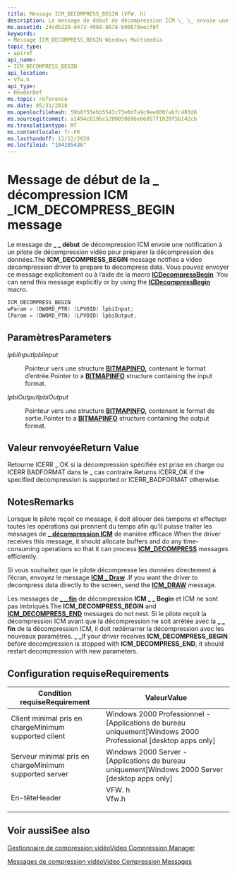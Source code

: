 ```yaml
---
title: Message ICM_DECOMPRESS_BEGIN (VFW. h)
description: Le message de début de décompression ICM \_ \_ envoie une notification à un pilote de décompression vidéo pour préparer la décompression des données. Vous pouvez envoyer ce message explicitement ou à l’aide de la macro ICDecompressBegin.
ms.assetid: 24cd5220-d473-4968-8678-b00670eecf8f
keywords:
- Message ICM_DECOMPRESS_BEGIN Windows Multimedia
topic_type:
- apiref
api_name:
- ICM_DECOMPRESS_BEGIN
api_location:
- Vfw.h
api_type:
- HeaderDef
ms.topic: reference
ms.date: 05/31/2018
ms.openlocfilehash: 59b8f55ebb5543c73e0d7a9c9ee800fabfc483d8
ms.sourcegitcommit: a1494c819bc5200050696e66057f1020f5b142cb
ms.translationtype: MT
ms.contentlocale: fr-FR
ms.lasthandoff: 12/12/2020
ms.locfileid: "104105436"
---
```

# <a name="icm_decompress_begin-message"></a><span data-ttu-id="4dda5-105">Message de début de la \_ décompression ICM \_</span><span class="sxs-lookup"><span data-stu-id="4dda5-105">ICM\_DECOMPRESS\_BEGIN message</span></span>

<span data-ttu-id="4dda5-106">Le message de **\_ \_ début** de décompression ICM envoie une notification à un pilote de décompression vidéo pour préparer la décompression des données.</span><span class="sxs-lookup"><span data-stu-id="4dda5-106">The **ICM\_DECOMPRESS\_BEGIN** message notifies a video decompression driver to prepare to decompress data.</span></span> <span data-ttu-id="4dda5-107">Vous pouvez envoyer ce message explicitement ou à l’aide de la macro [**ICDecompressBegin**](/windows/desktop/api/Vfw/nf-vfw-icdecompressbegin) .</span><span class="sxs-lookup"><span data-stu-id="4dda5-107">You can send this message explicitly or by using the [**ICDecompressBegin**](/windows/desktop/api/Vfw/nf-vfw-icdecompressbegin) macro.</span></span>


```C++
ICM_DECOMPRESS_BEGIN 
wParam = (DWORD_PTR) (LPVOID) lpbiInput; 
lParam = (DWORD_PTR) (LPVOID) lpbiOutput; 
```



## <a name="parameters"></a><span data-ttu-id="4dda5-108">Paramètres</span><span class="sxs-lookup"><span data-stu-id="4dda5-108">Parameters</span></span>

<dl> <dt>

<span data-ttu-id="4dda5-109"><span id="lpbiInput"></span><span id="lpbiinput"></span><span id="LPBIINPUT"></span>*lpbiInput*</span><span class="sxs-lookup"><span data-stu-id="4dda5-109"><span id="lpbiInput"></span><span id="lpbiinput"></span><span id="LPBIINPUT"></span>*lpbiInput*</span></span>
</dt> <dd>

<span data-ttu-id="4dda5-110">Pointeur vers une structure [**BITMAPINFO,**](/windows/win32/api/wingdi/ns-wingdi-bitmapinfo) contenant le format d’entrée.</span><span class="sxs-lookup"><span data-stu-id="4dda5-110">Pointer to a [**BITMAPINFO**](/windows/win32/api/wingdi/ns-wingdi-bitmapinfo) structure containing the input format.</span></span>

</dd> <dt>

<span data-ttu-id="4dda5-111"><span id="lpbiOutput"></span><span id="lpbioutput"></span><span id="LPBIOUTPUT"></span>*lpbiOutput*</span><span class="sxs-lookup"><span data-stu-id="4dda5-111"><span id="lpbiOutput"></span><span id="lpbioutput"></span><span id="LPBIOUTPUT"></span>*lpbiOutput*</span></span>
</dt> <dd>

<span data-ttu-id="4dda5-112">Pointeur vers une structure [**BITMAPINFO,**](/windows/win32/api/wingdi/ns-wingdi-bitmapinfo) contenant le format de sortie.</span><span class="sxs-lookup"><span data-stu-id="4dda5-112">Pointer to a [**BITMAPINFO**](/windows/win32/api/wingdi/ns-wingdi-bitmapinfo) structure containing the output format.</span></span>

</dd> </dl>

## <a name="return-value"></a><span data-ttu-id="4dda5-113">Valeur renvoyée</span><span class="sxs-lookup"><span data-stu-id="4dda5-113">Return Value</span></span>

<span data-ttu-id="4dda5-114">Retourne ICERR \_ OK si la décompression spécifiée est prise en charge ou ICERR BADFORMAT dans le \_ cas contraire.</span><span class="sxs-lookup"><span data-stu-id="4dda5-114">Returns ICERR\_OK if the specified decompression is supported or ICERR\_BADFORMAT otherwise.</span></span>

## <a name="remarks"></a><span data-ttu-id="4dda5-115">Notes</span><span class="sxs-lookup"><span data-stu-id="4dda5-115">Remarks</span></span>

<span data-ttu-id="4dda5-116">Lorsque le pilote reçoit ce message, il doit allouer des tampons et effectuer toutes les opérations qui prennent du temps afin qu’il puisse traiter les messages de [**\_ décompression ICM**](icm-decompress.md) de manière efficace.</span><span class="sxs-lookup"><span data-stu-id="4dda5-116">When the driver receives this message, it should allocate buffers and do any time-consuming operations so that it can process [**ICM\_DECOMPRESS**](icm-decompress.md) messages efficiently.</span></span>

<span data-ttu-id="4dda5-117">Si vous souhaitez que le pilote décompresse les données directement à l’écran, envoyez le message [**ICM \_ Draw**](icm-draw.md) .</span><span class="sxs-lookup"><span data-stu-id="4dda5-117">If you want the driver to decompress data directly to the screen, send the [**ICM\_DRAW**](icm-draw.md) message.</span></span>

<span data-ttu-id="4dda5-118">Les messages de [**\_ \_ fin**](icm-decompress-end.md) de décompression **ICM \_ \_ Begin** et ICM ne sont pas imbriqués.</span><span class="sxs-lookup"><span data-stu-id="4dda5-118">The **ICM\_DECOMPRESS\_BEGIN** and [**ICM\_DECOMPRESS\_END**](icm-decompress-end.md) messages do not nest.</span></span> <span data-ttu-id="4dda5-119">Si le pilote reçoit la décompression ICM avant que la décompression ne soit arrêtée avec la **\_ \_ fin** de la décompression ICM, il doit redémarrer la décompression avec les nouveaux paramètres. **\_ \_**</span><span class="sxs-lookup"><span data-stu-id="4dda5-119">If your driver receives **ICM\_DECOMPRESS\_BEGIN** before decompression is stopped with **ICM\_DECOMPRESS\_END**, it should restart decompression with new parameters.</span></span>

## <a name="requirements"></a><span data-ttu-id="4dda5-120">Configuration requise</span><span class="sxs-lookup"><span data-stu-id="4dda5-120">Requirements</span></span>



| <span data-ttu-id="4dda5-121">Condition requise</span><span class="sxs-lookup"><span data-stu-id="4dda5-121">Requirement</span></span> | <span data-ttu-id="4dda5-122">Valeur</span><span class="sxs-lookup"><span data-stu-id="4dda5-122">Value</span></span> |
|-------------------------------------|----------------------------------------------------------------------------------|
| <span data-ttu-id="4dda5-123">Client minimal pris en charge</span><span class="sxs-lookup"><span data-stu-id="4dda5-123">Minimum supported client</span></span><br/> | <span data-ttu-id="4dda5-124">Windows 2000 Professionnel - \[Applications de bureau uniquement\]</span><span class="sxs-lookup"><span data-stu-id="4dda5-124">Windows 2000 Professional \[desktop apps only\]</span></span><br/>                       |
| <span data-ttu-id="4dda5-125">Serveur minimal pris en charge</span><span class="sxs-lookup"><span data-stu-id="4dda5-125">Minimum supported server</span></span><br/> | <span data-ttu-id="4dda5-126">Windows 2000 Server - \[Applications de bureau uniquement\]</span><span class="sxs-lookup"><span data-stu-id="4dda5-126">Windows 2000 Server \[desktop apps only\]</span></span><br/>                             |
| <span data-ttu-id="4dda5-127">En-tête</span><span class="sxs-lookup"><span data-stu-id="4dda5-127">Header</span></span><br/>                   | <dl> <span data-ttu-id="4dda5-128"><dt>VFW. h</dt></span><span class="sxs-lookup"><span data-stu-id="4dda5-128"><dt>Vfw.h</dt></span></span> </dl> |



## <a name="see-also"></a><span data-ttu-id="4dda5-129">Voir aussi</span><span class="sxs-lookup"><span data-stu-id="4dda5-129">See also</span></span>

<dl> <dt>

[<span data-ttu-id="4dda5-130">Gestionnaire de compression vidéo</span><span class="sxs-lookup"><span data-stu-id="4dda5-130">Video Compression Manager</span></span>](video-compression-manager.md)
</dt> <dt>

[<span data-ttu-id="4dda5-131">Messages de compression vidéo</span><span class="sxs-lookup"><span data-stu-id="4dda5-131">Video Compression Messages</span></span>](video-compression-messages.md)
</dt> </dl>

 

